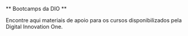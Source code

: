 ** Bootcamps da DIO **

Encontre aqui materiais de apoio para os cursos disponibilizados pela Digital Innovation One.

  

  

